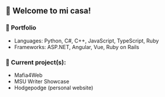 ## 👋 Welcome to mi casa!

### 📝 Portfolio
- Languages: Python, C#, C++, JavaScript, TypeScript, Ruby
- Frameworks: ASP.NET, Angular, Vue, Ruby on Rails

### 🔭 Current project(s):
- Mafia4Web
- MSU Writer Showcase
- Hodgepodge (personal website)
